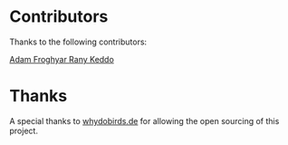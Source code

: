 # Contributors

Thanks to the following contributors:

[Adam Froghyar ](https://github.com/a-froghyar)
[Rany Keddo](http://github.com/purzelrakete)

# Thanks

A special thanks to [whydobirds.de](http://whydobirds.de/) for allowing the
open sourcing of this project.
